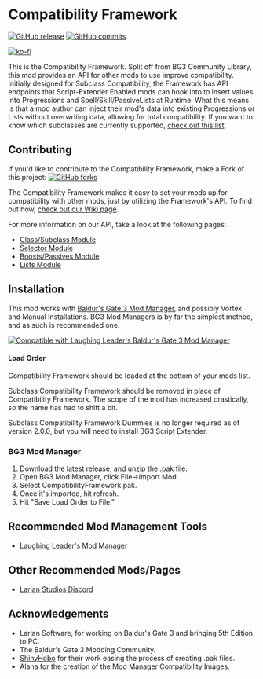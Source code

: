 # Compatibility Framework
[![GitHub release](https://img.shields.io/github/v/tag/BG3-Community-Library-Team/BG3-Subclass-Compatibility-Framework?label=Latest%20Version)](https://GitHub.com/BG3-Community-Library-Team/BG3-Subclass-Compatibility-Framework/releases/) [![GitHub commits](https://img.shields.io/github/commits-since/BG3-Community-Library-Team/BG3-Subclass-Compatibility-Framework/2.2.0/main)](https://GitHub.com/BG3-Community-Library-Team/BG3-Subclass-Compatibility-Framework/commit/)

[![ko-fi](https://ko-fi.com/img/githubbutton_sm.svg)](https://ko-fi.com/O5O8PG8RF)


This is the Compatibility Framework. Split off from BG3 Community Library, this mod provides an API for other mods to use improve compatibility. Initially designed for Subclass Compatibility, the Framework has API endpoints that Script-Extender Enabled mods can hook into to insert values into Progressions and Spell/Skill/PassiveLists at Runtime. What this means is that a mod author can inject their mod's data into existing Progressions or Lists without overwriting data, allowing for total compatibility. If you want to know which subclasses are currently supported, [check out this list](https://github.com/BG3-Community-Library-Team/BG3-Subclass-Compatibility-Framework/wiki/Supported-Mods).

## Contributing
If you'd like to contribute to the Compatibility Framework, make a Fork of this project: [![GitHub forks](https://img.shields.io/github/forks/BG3-Community-Library-Team/BG3-Subclass-Compatibility-Framework)](https://GitHub.com/BG3-Community-Library-Team/BG3-Subclass-Compatibility-Framework/network/)

The Compatibility Framework makes it easy to set your mods up for compatibility with other mods, just by utilizing the Framework's API. To find out how, [check out our Wiki page](https://github.com/BG3-Community-Library-Team/BG3-Subclass-Compatibility-Framework/wiki/Adding-a-Subclass-to-the-Compatibility-Framework).

For more information on our API, take a look at the following pages:
- [Class/Subclass Module](https://github.com/BG3-Community-Library-Team/BG3-Subclass-Compatibility-Framework/wiki/_Class-Module)
- [Selector Module](https://github.com/BG3-Community-Library-Team/BG3-Subclass-Compatibility-Framework/wiki/_Selector-API)
- [Boosts/Passives Module](https://github.com/BG3-Community-Library-Team/BG3-Subclass-Compatibility-Framework/wiki/_Boosts-and-Passives)
- [Lists Module](https://github.com/BG3-Community-Library-Team/BG3-Subclass-Compatibility-Framework/wiki/_Lists-API)

## Installation
This mod works with [Baldur's Gate 3 Mod Manager](https://github.com/LaughingLeader/BG3ModManager), and possibly Vortex and Manual
Installations. BG3 Mod Managers is by far the simplest method, and as such is recommended one.

[![Compatible with Laughing Leader's Baldur's Gate 3 Mod Manager](https://i.imgur.com/qtdx2Yq.png)](https://github.com/LaughingLeader/BG3ModManager)

#### Load Order

Compatibility Framework should be loaded at the bottom of your mods list. 

Subclass Compatibility Framework should be removed in place of Compatibility Framework. The scope of the mod has increased drastically, so the name has had to shift a bit.

Subclass Compatibility Framework Dummies is no longer required as of version 2.0.0, but you will need to install BG3 Script Extender.

### BG3 Mod Manager
1. Download the latest release, and unzip the .pak file.
2. Open BG3 Mod Manager, click File->Import Mod.
3. Select CompatibilityFramework.pak.
4. Once it's imported, hit refresh.
5. Hit "Save Load Order to File."

## Recommended Mod Management Tools
- [Laughing Leader's Mod Manager](https://github.com/LaughingLeader/BG3ModManager)

## Other Recommended Mods/Pages
- [Larian Studios Discord](https://discord.com/invite/larianstudios)

## Acknowledgements
- Larian Software, for working on Baldur's Gate 3 and bringing 5th Edition to PC.
- The Baldur's Gate 3 Modding Community.
- [ShinyHobo](https://github.com/ShinyHobo) for their work easing the process of creating .pak files.
- Alana for the creation of the Mod Manager Compatibility Images.
